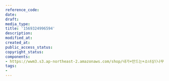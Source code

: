 ```yaml
---
reference_code: 
date: 
draft: 
media_type: 
title: '1569324996594'
description: 
modified_at: 
created_at: 
public_access_status: 
copyright_status: 
components:
- https://wwm3.s3.ap-northeast-2.amazonaws.com/shop/내가+만드는+소녀상(나무)/나무소녀상/소녀상/1569324996594.jpg
tags:
- 
---
```

